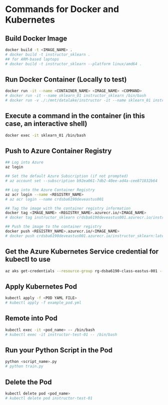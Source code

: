 # Commands for Docker and Kubernetes

## Build Docker Image

```bash
docker build -t <IMAGE_NAME> .
# docker build -t instructor_sklearn .
## for ARM-based laptops
# docker build -t instructor_sklearn --platform linux/amd64 .
```

## Run Docker Container (Locally to test)

```bash
docker run -it --name <CONTAINER_NAME> <IMAGE_NAME> <COMMAND> 
# docker run -it --name sklearn_01 instructor_sklearn /bin/bash
# docker run -v ./:/mnt/datalake/instructor -it --name sklearn_01 instructor_sklearn /bin/bash
```

## Execute a command in the container (in this case, an interactive shell)
```bash
docker exec -it sklearn_01 /bin/bash
```

## Push to Azure Container Registry

```bash
## Log into Azure
az login

## Set the default Azure Subscription (if not prompted)
# az account set --subscription b92ea061-7db2-40ee-ad4a-cee871832b64

## Log into the Azure Container Registry
az acr login --name <REGISTRY_NAME>
# az acr login --name crdsba6190deveastus001

## Tag the image with the container registry information
docker tag <IMAGE_NAME> <REGISTRY_NAME>.azurecr.io/<IMAGE_NAME>
# docker tag instructor_sklearn crdsba6190deveastus001.azurecr.io/instructor_sklearn:latest

## Push the image to the container registry
docker push <REGISTRY_NAME>.azurecr.io/<IMAGE_NAME>
# docker push crdsba6190deveastus001.azurecr.io/instructor_sklearn:latest
```

## Get the Azure Kubernetes Service credential for kubectl to use
```bash
az aks get-credentials --resource-group rg-dsba6190-class-eastus-001 --name kub-dsba6190-class-dev-eastus-001 --overwrite-existing
```

## Apply Kubernetes Pod

```bash
kubectl apply -f <POD YAML FILE>
# kubectl apply -f example_pod.yml
```

## Remote into Pod 

```bash
kubectl exec -it <pod_name> -- /bin/bash
# kubectl exec -it instructor-test-01 -- /bin/bash
```

## Run your Python Script in the Pod

```bash
python <script_name>.py
# python train.py
```

## Delete the Pod

```bash
kubectl delete pod <pod_name>
# kubectl delete pod instructor-test-01
```